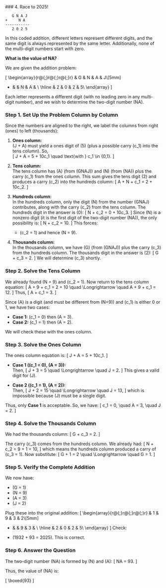 <USER>
### 4. Race to 2025!

```
   G N A J
+     N A
-----------
   2 0 2 5
```

In this coded addition, different letters represent different digits, and the same digit is always represented by the same letter. Additionally, none of the multi-digit numbers start with zero.

**What is the value of NA?**

<ASSISTANT>
We are given the addition problem:

\[
\begin{array}{r@{\;}r@{\;}r@{\;}r}
   & G & N & A & J\\[5mm]
+  &   & N & A & \\ \hline
   & 2 & 0 & 2 & 5\\
\end{array}
\]

Each letter represents a different digit (with no leading zero in any multi‐digit number), and we wish to determine the two-digit number \(NA\).

### Step 1. Set Up the Problem Column by Column

Since the numbers are aligned to the right, we label the columns from right (ones) to left (thousands):

1. **Ones column:**  
   \(J + A\) must yield a ones digit of \(5\) (plus a possible carry \(c_1\) into the tens column). So,  
   \[
   J + A = 5 + 10c_1 \quad \text{with } c_1 \in \{0,1\}.
   \]

2. **Tens column:**  
   The tens column has \(A\) (from \(GNAJ\)) and \(N\) (from \(NA\)) plus the carry \(c_1\) from the ones column. This sum gives the tens digit \(2\) and produces a carry \(c_2\) into the hundreds column:
   \[
   A + N + c_1 = 2 + 10c_2.
   \]

3. **Hundreds column:**  
   In the hundreds column, only the digit \(N\) from the number \(GNAJ\) contributes, along with the carry \(c_2\) from the tens column. The hundreds digit in the answer is \(0\):
   \[
   N + c_2 = 0 + 10c_3.
   \]
   Since \(N\) is a nonzero digit (it is the first digit of the two-digit number \(NA\)), the only possibility is:
   \[
   N + c_2 = 10.
   \]
   This forces:
   - \(c_2 = 1\) and hence \(N = 9\).

4. **Thousands column:**  
   In the thousands column, we have \(G\) (from \(GNAJ\)) plus the carry \(c_3\) from the hundreds column. The thousands digit in the answer is \(2\):
   \[
   G + c_3 = 2.
   \]
   We will determine \(c_3\) shortly.

### Step 2. Solve the Tens Column

We already found \(N = 9\) and \(c_2 = 1\). Now return to the tens column equation:
\[
A + 9 + c_1 = 2 + 10 \quad \Longrightarrow \quad A + 9 + c_1 = 12.
\]
Thus,
\[
A + c_1 = 3.
\]

Since \(A\) is a digit (and must be different from \(N=9\)) and \(c_1\) is either 0 or 1, we have two cases:

- **Case 1:** \(c_1 = 0\) then \(A = 3\).
- **Case 2:** \(c_1 = 1\) then \(A = 2\).

We will check these with the ones column.

### Step 3. Solve the Ones Column

The ones column equation is:
\[
J + A = 5 + 10c_1.
\]

- **Case 1 (\(c_1 = 0\), \(A = 3\)):**  
  Then,
  \[
  J + 3 = 5 \quad \Longrightarrow \quad J = 2.
  \]
  This gives a valid digit for \(J\).

- **Case 2 (\(c_1 = 1\), \(A = 2\)):**  
  Then,
  \[
  J + 2 = 15 \quad \Longrightarrow \quad J = 13,
  \]
  which is impossible because \(J\) must be a single digit.

Thus, only **Case 1** is acceptable. So, we have:
\[
c_1 = 0, \quad A = 3, \quad J = 2.
\]

### Step 4. Solve the Thousands Column

We had the thousands column:
\[
G + c_3 = 2.
\]

The carry \(c_3\) comes from the hundreds column. We already had:
\[
N + c_2 = 9 + 1 = 10,
\]
which means the hundreds column produced a carry of \(c_3 = 1\). Now substitute:
\[
G + 1 = 2 \quad \Longrightarrow \quad G = 1.
\]

### Step 5. Verify the Complete Addition

We now have:
- \(G = 1\)
- \(N = 9\)
- \(A = 3\)
- \(J = 2\)

Plug these into the original addition:
\[
\begin{array}{r@{\;}r@{\;}r@{\;}r}
   & 1 & 9 & 3 & 2\\[5mm]
+  &   & 9 & 3 & \\ \hline
   & 2 & 0 & 2 & 5\\
\end{array}
\]
Check:
- \(1932 + 93 = 2025\). This is correct.

### Step 6. Answer the Question

The two-digit number \(NA\) is formed by \(N\) and \(A\):
\[
NA = 93.
\]

Thus, the value of \(NA\) is:

\[
\boxed{93}
\]
